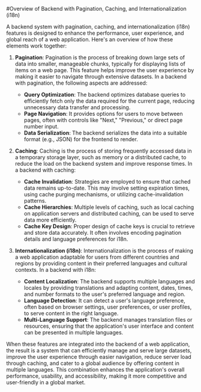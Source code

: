 #Overview of Backend with Pagination, Caching, and Internationalization (i18n)

A backend system with pagination, caching, and internationalization (i18n) features is designed to enhance the performance, user experience, and global reach of a web application. Here's an overview of how these elements work together:

1. **Pagination**:
   Pagination is the process of breaking down large sets of data into smaller, manageable chunks, typically for displaying lists of items on a web page. This feature helps improve the user experience by making it easier to navigate through extensive datasets. In a backend with pagination, the following aspects are addressed:
   - **Query Optimization**: The backend optimizes database queries to efficiently fetch only the data required for the current page, reducing unnecessary data transfer and processing.
   - **Page Navigation**: It provides options for users to move between pages, often with controls like "Next," "Previous," or direct page number input.
   - **Data Serialization**: The backend serializes the data into a suitable format (e.g., JSON) for the frontend to render.

2. **Caching**:
   Caching is the process of storing frequently accessed data in a temporary storage layer, such as memory or a distributed cache, to reduce the load on the backend system and improve response times. In a backend with caching:
   - **Cache Invalidation**: Strategies are employed to ensure that cached data remains up-to-date. This may involve setting expiration times, using cache purging mechanisms, or utilizing cache-invalidation patterns.
   - **Cache Hierarchies**: Multiple levels of caching, such as local caching on application servers and distributed caching, can be used to serve data more efficiently.
   - **Cache Key Design**: Proper design of cache keys is crucial to retrieve and store data accurately. It often involves encoding pagination details and language preferences for i18n.

3. **Internationalization (i18n)**:
   Internationalization is the process of making a web application adaptable for users from different countries and regions by providing content in their preferred languages and cultural contexts. In a backend with i18n:
   - **Content Localization**: The backend supports multiple languages and locales by providing translations and adapting content, dates, times, and number formats to the user's preferred language and region.
   - **Language Detection**: It can detect a user's language preference, often based on browser settings, user preferences, or user profiles, to serve content in the right language.
   - **Multi-Language Support**: The backend manages translation files or resources, ensuring that the application's user interface and content can be presented in multiple languages.

When these features are integrated into the backend of a web application, the result is a system that can efficiently manage and serve large datasets, improve the user experience through easier navigation, reduce server load through caching, and cater to a global audience by offering content in multiple languages. This combination enhances the application's overall performance, usability, and accessibility, making it more competitive and user-friendly in a global market.
